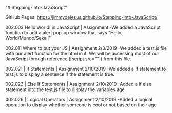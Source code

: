 "# Stepping-into-JavaScript"

GitHub Pages: https://jimmydejesus.github.io/Stepping-into-JavaScript/

002.003 Hello World! in JavaScript | Assignment
 -We added a JavaScript function to add a alert pop-up window that says
   "Hello, World/Mundo/Sekai!"

002.011 Where to put your JS | Assignment 2/3/2019
  -We added a test.js file with our alert function for the html in it.       We will be accessing most of our JavaScript through reference             ([script src=""]) from this file.

002.021 | If Statements | Assignment 2/10/2019
  -We added a If statement to test.js to display a sentence if the statement is true.

002.023 | Else If Statements | Assignment 2/10/2019
  -Added a if else statement into the test.js file to display the variables age


002.026 | Logical Operators | Assignment 2/10/2019
  -Added a logical operation to display whether someone is cool or not based on their age
